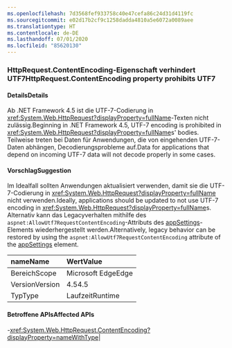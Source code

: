 ```yaml
---
ms.openlocfilehash: 7d3568fef933758c40e47cefa86c24d31d4119fc
ms.sourcegitcommit: e02d17b2cf9c1258dadda4810a5e6072a0089aee
ms.translationtype: HT
ms.contentlocale: de-DE
ms.lasthandoff: 07/01/2020
ms.locfileid: "85620130"
---
```

### <a name="httprequestcontentencoding-property-prohibits-utf7"></a><span data-ttu-id="6c92a-101">HttpRequest.ContentEncoding-Eigenschaft verhindert UTF7</span><span class="sxs-lookup"><span data-stu-id="6c92a-101">HttpRequest.ContentEncoding property prohibits UTF7</span></span>

#### <a name="details"></a><span data-ttu-id="6c92a-102">Details</span><span class="sxs-lookup"><span data-stu-id="6c92a-102">Details</span></span>

<span data-ttu-id="6c92a-103">Ab .NET Framework 4.5 ist die UTF-7-Codierung in <xref:System.Web.HttpRequest?displayProperty=fullName>-Texten nicht zulässig.</span><span class="sxs-lookup"><span data-stu-id="6c92a-103">Beginning in .NET Framework 4.5, UTF-7 encoding is prohibited in <xref:System.Web.HttpRequest?displayProperty=fullName>s' bodies.</span></span> <span data-ttu-id="6c92a-104">Teilweise treten bei Daten für Anwendungen, die von eingehenden UTF-7-Daten abhängen, Decodierungsprobleme auf.</span><span class="sxs-lookup"><span data-stu-id="6c92a-104">Data for applications that depend on incoming UTF-7 data will not decode properly in some cases.</span></span>

#### <a name="suggestion"></a><span data-ttu-id="6c92a-105">Vorschlag</span><span class="sxs-lookup"><span data-stu-id="6c92a-105">Suggestion</span></span>

<span data-ttu-id="6c92a-106">Im Idealfall sollten Anwendungen aktualisiert verwenden, damit sie die UTF-7-Codierung in <xref:System.Web.HttpRequest?displayProperty=fullName> nicht verwenden.</span><span class="sxs-lookup"><span data-stu-id="6c92a-106">Ideally, applications should be updated to not use UTF-7 encoding in <xref:System.Web.HttpRequest?displayProperty=fullName>s.</span></span> <span data-ttu-id="6c92a-107">Alternativ kann das Legacyverhalten mithilfe des <code>aspnet:AllowUtf7RequestContentEncoding</code>-Attributs des [appSettings](~/docs/framework/configure-apps/file-schema/appsettings/appsettings-element-for-configuration.md)-Elements wiederhergestellt werden.</span><span class="sxs-lookup"><span data-stu-id="6c92a-107">Alternatively, legacy behavior can be restored by using the <code>aspnet:AllowUtf7RequestContentEncoding</code> attribute of the [appSettings](~/docs/framework/configure-apps/file-schema/appsettings/appsettings-element-for-configuration.md) element.</span></span>

| <span data-ttu-id="6c92a-108">name</span><span class="sxs-lookup"><span data-stu-id="6c92a-108">Name</span></span>    | <span data-ttu-id="6c92a-109">Wert</span><span class="sxs-lookup"><span data-stu-id="6c92a-109">Value</span></span>       |
|:--------|:------------|
| <span data-ttu-id="6c92a-110">Bereich</span><span class="sxs-lookup"><span data-stu-id="6c92a-110">Scope</span></span>   |<span data-ttu-id="6c92a-111">Microsoft Edge</span><span class="sxs-lookup"><span data-stu-id="6c92a-111">Edge</span></span>|
|<span data-ttu-id="6c92a-112">Version</span><span class="sxs-lookup"><span data-stu-id="6c92a-112">Version</span></span>|<span data-ttu-id="6c92a-113">4.5</span><span class="sxs-lookup"><span data-stu-id="6c92a-113">4.5</span></span>|
|<span data-ttu-id="6c92a-114">Typ</span><span class="sxs-lookup"><span data-stu-id="6c92a-114">Type</span></span>|<span data-ttu-id="6c92a-115">Laufzeit</span><span class="sxs-lookup"><span data-stu-id="6c92a-115">Runtime</span></span>

#### <a name="affected-apis"></a><span data-ttu-id="6c92a-116">Betroffene APIs</span><span class="sxs-lookup"><span data-stu-id="6c92a-116">Affected APIs</span></span>

-<xref:System.Web.HttpRequest.ContentEncoding?displayProperty=nameWithType></li></ul>|
